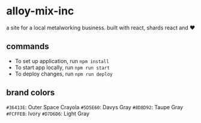 # alloy-mix-inc
a site for a local metalworking business. built with react, shards react and ❤️

## commands
* To set up application, run `npm install`
* To start app locally, run `npm run start`
* To deploy changes, run `npm run deploy`

## brand colors
`#36413E`: Outer Space Crayola
`#5D5E60`: Davys Gray
`#8D8D92`: Taupe Gray
`#FCFFEB`: Ivory
`#D7D6D6`: Light Gray
